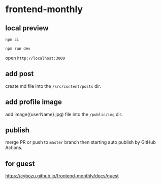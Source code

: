 # frontend-monthly

## local preview

```
npm ci
```

```
npm run dev
```

open `http://localhost:3000`

## add post

create md file into the `/src/content/posts` dir.

## add profile image

add image({userName}.jpg) file into the `/public/img` dir.

## publish

merge PR or push to `master` branch then starting auto publish by GitHub Actions.

## for guest

https://cybozu.github.io/frontend-monthly/docs/guest
